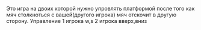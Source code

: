 Это игра на двоих которой нужно упровлять платформой после того как мяч столкноться с вашей(другого игрока) мяч отскочит в другую сторону. Управление 1 игрока w,s 2 игрока вверх,вниз
